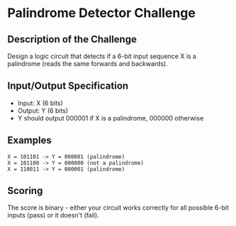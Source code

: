 # Palindrome Detector Challenge

## Description of the Challenge
Design a logic circuit that detects if a 6-bit input sequence X is a palindrome (reads the same forwards and backwards).

## Input/Output Specification
- Input: X (6 bits)
- Output: Y (6 bits)
- Y should output 000001 if X is a palindrome, 000000 otherwise

## Examples
```
X = 101101 -> Y = 000001 (palindrome)
X = 101100 -> Y = 000000 (not a palindrome)
X = 110011 -> Y = 000001 (palindrome)
```

## Scoring
The score is binary - either your circuit works correctly for all possible 6-bit inputs (pass) or it doesn't (fail).
